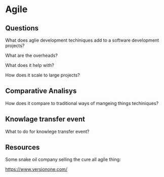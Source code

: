 # Agile

## Questions

What does aglie development techiniques add to a software development projects?

What are the overheads?

What does it help with?

How does it scale to large projects?

## Comparative Analisys 

How does it compare to traditional ways of mangeing things techiniques?

## Knowlage transfer event

What to do for knowlege transfer event?

## Resources

Some snake oil company selling the cure all agile thing:

https://www.versionone.com/
